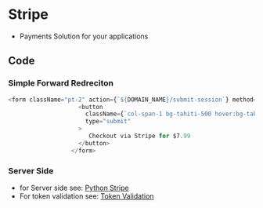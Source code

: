 # Stripe
- Payments Solution for your applications

## Code
### Simple Forward Redreciton
```Javascript
<form className="pt-2" action={`${DOMAIN_NAME}/submit-session`} method="POST">
                    <button
                      className={`col-span-1 bg-tahiti-500 hover:bg-tahiti-400 text-white font-bold py-2 px-4 border-b-4 border-tahiti-700 hover:border-tahiti-500 rounded disabled:opacity-50`}
                      type="submit"
                    >
                       Checkout via Stripe for $7.99
                    </button>
                  </form>
```

### Server Side
- for Server side see: [Python Stripe](../../backend/Python/Python-Stripe.md)
- For token validation see: [Token Validation](../../backend/Python/Python-Token-Validation.md)